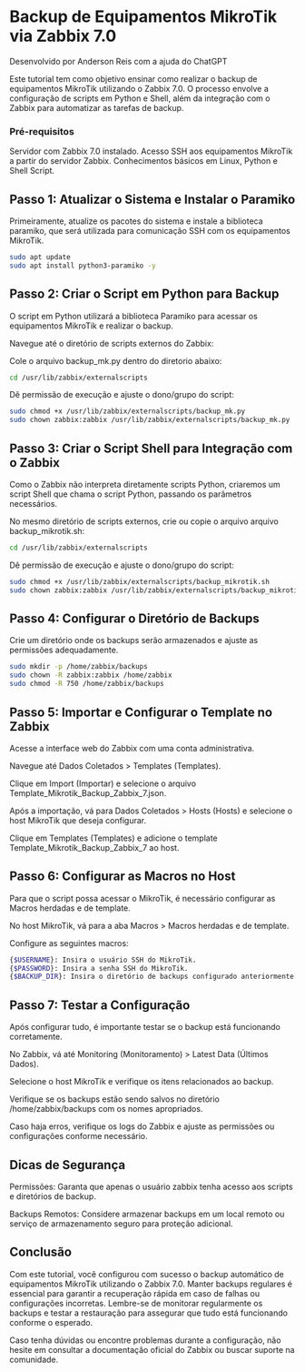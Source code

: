 # Backup de Equipamentos MikroTik via Zabbix 7.0
Desenvolvido por Anderson Reis com a ajuda do ChatGPT

Este tutorial tem como objetivo ensinar como realizar o backup de equipamentos MikroTik utilizando o Zabbix 7.0. O processo envolve a configuração de scripts em Python e Shell, além da integração com o Zabbix para automatizar as tarefas de backup.

### Pré-requisitos
Servidor com Zabbix 7.0 instalado.
Acesso SSH aos equipamentos MikroTik a partir do servidor Zabbix.
Conhecimentos básicos em Linux, Python e Shell Script.

## Passo 1: Atualizar o Sistema e Instalar o Paramiko
Primeiramente, atualize os pacotes do sistema e instale a biblioteca paramiko, que será utilizada para comunicação SSH com os equipamentos MikroTik.

```bash
sudo apt update
sudo apt install python3-paramiko -y
```

## Passo 2: Criar o Script em Python para Backup
O script em Python utilizará a biblioteca Paramiko para acessar os equipamentos MikroTik e realizar o backup.

Navegue até o diretório de scripts externos do Zabbix:

Cole o arquivo backup_mk.py dentro do diretorio abaixo:

```bash
cd /usr/lib/zabbix/externalscripts
```

Dê permissão de execução e ajuste o dono/grupo do script:

```bash
sudo chmod +x /usr/lib/zabbix/externalscripts/backup_mk.py
sudo chown zabbix:zabbix /usr/lib/zabbix/externalscripts/backup_mk.py
```

## Passo 3: Criar o Script Shell para Integração com o Zabbix
Como o Zabbix não interpreta diretamente scripts Python, criaremos um script Shell que chama o script Python, passando os parâmetros necessários.

No mesmo diretório de scripts externos, crie ou copie o arquivo arquivo backup_mikrotik.sh:

```bash
cd /usr/lib/zabbix/externalscripts
```

Dê permissão de execução e ajuste o dono/grupo do script:

```bash
sudo chmod +x /usr/lib/zabbix/externalscripts/backup_mikrotik.sh
sudo chown zabbix:zabbix /usr/lib/zabbix/externalscripts/backup_mikrotik.sh
```

## Passo 4: Configurar o Diretório de Backups
Crie um diretório onde os backups serão armazenados e ajuste as permissões adequadamente.

```bash
sudo mkdir -p /home/zabbix/backups
sudo chown -R zabbix:zabbix /home/zabbix
sudo chmod -R 750 /home/zabbix/backups
```

## Passo 5: Importar e Configurar o Template no Zabbix
Acesse a interface web do Zabbix com uma conta administrativa.

Navegue até Dados Coletados > Templates (Templates).

Clique em Import (Importar) e selecione o arquivo Template_Mikrotik_Backup_Zabbix_7.json.

Após a importação, vá para Dados Coletados > Hosts (Hosts) e selecione o host MikroTik que deseja configurar.

Clique em Templates (Templates) e adicione o template Template_Mikrotik_Backup_Zabbix_7 ao host.

## Passo 6: Configurar as Macros no Host
Para que o script possa acessar o MikroTik, é necessário configurar as Macros herdadas e de template.

No host MikroTik, vá para a aba Macros > Macros herdadas e de template.

Configure as seguintes macros:

```bash
{$USERNAME}: Insira o usuário SSH do MikroTik.
{$PASSWORD}: Insira a senha SSH do MikroTik.
{$BACKUP_DIR}: Insira o diretório de backups configurado anteriormente (/home/zabbix/backups).
```

## Passo 7: Testar a Configuração
Após configurar tudo, é importante testar se o backup está funcionando corretamente.

No Zabbix, vá até Monitoring (Monitoramento) > Latest Data (Últimos Dados).

Selecione o host MikroTik e verifique os itens relacionados ao backup.

Verifique se os backups estão sendo salvos no diretório /home/zabbix/backups com os nomes apropriados.

Caso haja erros, verifique os logs do Zabbix e ajuste as permissões ou configurações conforme necessário.

## Dicas de Segurança
Permissões: Garanta que apenas o usuário zabbix tenha acesso aos scripts e diretórios de backup.

Backups Remotos: Considere armazenar backups em um local remoto ou serviço de armazenamento seguro para proteção adicional.

## Conclusão
Com este tutorial, você configurou com sucesso o backup automático de equipamentos MikroTik utilizando o Zabbix 7.0. Manter backups regulares é essencial para garantir a recuperação rápida em caso de falhas ou configurações incorretas. Lembre-se de monitorar regularmente os backups e testar a restauração para assegurar que tudo está funcionando conforme o esperado.

Caso tenha dúvidas ou encontre problemas durante a configuração, não hesite em consultar a documentação oficial do Zabbix ou buscar suporte na comunidade.